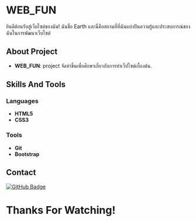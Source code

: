 # WEB_FUN

ยินดีต้อนรับสู่เว็บไซต์ของฉัน! ฉันชื่อ Earth และนี่คือสถานที่ที่ฉันแบ่งปันความรู้และประสบการณ์ของฉันในการพัฒนาเว็บไซต์

## About Project

- **WEB_FUN**: project จัดทำขึ้นเพื่อศึกษาเกี่ยวกับการทำเว็ปไซต์เบื้องต้น.

## Skills And Tools

### Languages

- **HTML5**
- **CSS3**
  
### Tools

- **Git**
- **Bootstrap**



## Contact

<div id="badges">
  <a href="https://github.com/Earth123456789">
    <img src="https://img.shields.io/badge/GitHub-black?style=for-the-badge&logo=github&logoColor=white" alt="GitHub Badge"/>
  </a>
</div>


Thanks For Watching!
=======
